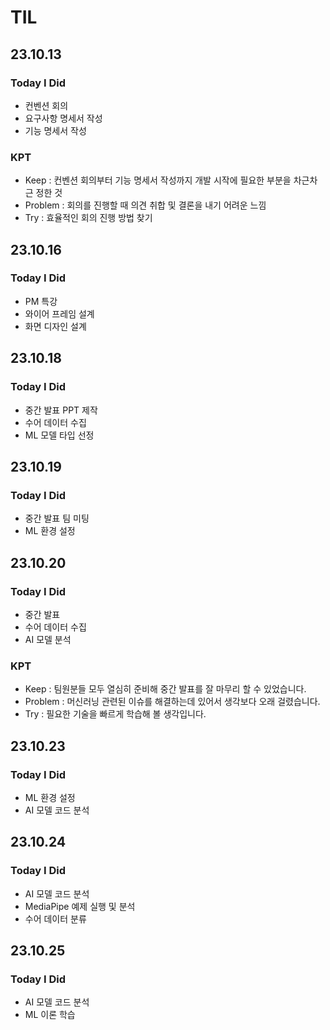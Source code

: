 # TIL

## 23.10.13

### Today I Did

- 컨벤션 회의
- 요구사항 명세서 작성
- 기능 명세서 작성

### KPT

- Keep : 컨벤션 회의부터 기능 명세서 작성까지 개발 시작에 필요한 부분을 차근차근 정한 것
- Problem : 회의를 진행할 때 의견 취합 및 결론을 내기 어려운 느낌
- Try : 효율적인 회의 진행 방법 찾기

## 23.10.16

### Today I Did

- PM 특강
- 와이어 프레임 설계
- 화면 디자인 설계

## 23.10.18

### Today I Did

- 중간 발표 PPT 제작
- 수어 데이터 수집
- ML 모델 타입 선정

## 23.10.19

### Today I Did

- 중간 발표 팀 미팅
- ML 환경 설정

## 23.10.20

### Today I Did

- 중간 발표
- 수어 데이터 수집
- AI 모델 분석

### KPT

- Keep : 팀원분들 모두 열심히 준비해 중간 발표를 잘 마무리 할 수 있었습니다.
- Problem : 머신러닝 관련된 이슈를 해결하는데 있어서 생각보다 오래 걸렸습니다.
- Try : 필요한 기술을 빠르게 학습해 볼 생각입니다.

## 23.10.23

### Today I Did

- ML 환경 설정
- AI 모델 코드 분석

## 23.10.24

### Today I Did

- AI 모델 코드 분석
- MediaPipe 예제 실행 및 분석
- 수어 데이터 분류

## 23.10.25

### Today I Did

- AI 모델 코드 분석
- ML 이론 학습

